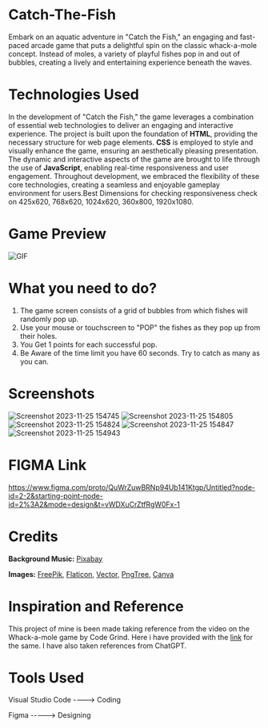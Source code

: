 # Catch-The-Fish
Embark on an aquatic adventure in "Catch the Fish," an engaging and fast-paced arcade game that puts a delightful spin on the classic whack-a-mole concept. Instead of moles, a variety of playful fishes pop in and out of bubbles, creating a lively and entertaining experience beneath the waves.
# Technologies Used
In the development of "Catch the Fish," the game leverages a combination of essential web technologies to deliver an engaging and interactive experience. The project is built upon the foundation of **HTML**, providing the necessary structure for web page elements. **CSS** is employed to style and visually enhance the game, ensuring an aesthetically pleasing presentation. The dynamic and interactive aspects of the game are brought to life through the use of **JavaScript**, enabling real-time responsiveness and user engagement. Throughout development, we embraced the flexibility of these core technologies, creating a seamless and enjoyable gameplay environment for users.Best Dimensions for checking responsiveness check on 425x620, 768x620, 1024x620, 360x800, 1920x1080.
# Game Preview
![GIF](https://github.com/Abhinandan-4321/Catch-The-Fish/assets/144687484/dbc888b2-19c9-4b42-bc21-ddd3286e4ef1)
# What you need to do?
1. The game screen consists of a grid of bubbles from which fishes will randomly pop up.
2. Use your mouse or touchscreen to "POP" the fishes as they pop up from their holes.
3. You Get 1 points for each successful pop.
4. Be Aware of the time limit you have 60 seconds. Try to catch as many as you can.
# Screenshots
![Screenshot 2023-11-25 154745](https://github.com/Abhinandan-4321/Catch-The-Fish/assets/144687484/eb353965-5473-4d07-a017-0c9fe269a354)
![Screenshot 2023-11-25 154805](https://github.com/Abhinandan-4321/Catch-The-Fish/assets/144687484/294e3c9f-db6c-429b-bd06-1cdd1a33f028)
![Screenshot 2023-11-25 154824](https://github.com/Abhinandan-4321/Catch-The-Fish/assets/144687484/d2fd5258-6068-4164-a24b-78695ec59bdd)
![Screenshot 2023-11-25 154847](https://github.com/Abhinandan-4321/Catch-The-Fish/assets/144687484/2d3e191d-951b-44c6-99ed-1fb5eeec241c)
![Screenshot 2023-11-25 154943](https://github.com/Abhinandan-4321/Catch-The-Fish/assets/144687484/0c13c52e-0aef-4fc7-b562-87c9ddcdc705)
# FIGMA Link
https://www.figma.com/proto/QuWrZuwBRNp94Ub141Ktgp/Untitled?node-id=2-2&starting-point-node-id=2%3A2&mode=design&t=vWDXuCrZtfRgW0Fx-1
# Credits
**Background Music:** [Pixabay](www.pixabay.com)

**Images:** [FreePik](www.freepik.com), [Flaticon](www.flaticon.com.), [Vector](www.vectorstock.images), [PngTree](www.pngtree.com), [Canva](canva.com)
# Inspiration and Reference 
This project of mine is been made taking reference from the video on the Whack-a-mole game by Code Grind. Here i have provided with the [link](https://youtu.be/D9ZfzXaCPuI?si=Qev3rImROIZs6R2S) for the same. I have also taken references from ChatGPT.
# Tools Used
Visual Studio Code  ----> Coding

Figma  -----> Designing
